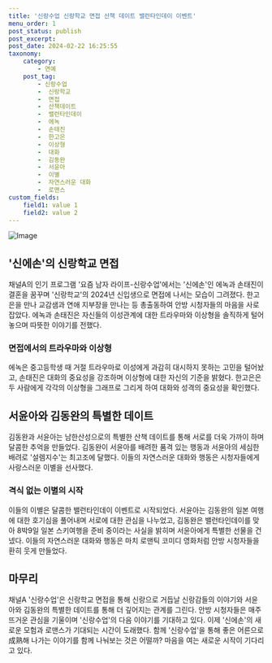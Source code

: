 ```yaml
---
title: '신랑수업 신랑학교 면접 산책 데이트 밸런타인데이 이벤트'
menu_order: 1
post_status: publish
post_excerpt: 
post_date: 2024-02-22 16:25:55
taxonomy:
    category:
        - 연예
    post_tag:
        - 신랑수업
        -  신랑학교
        -  면접
        -  산책데이트
        -  밸런타인데이
        -  에녹
        -  손태진
        -  한고은
        -  이상형
        -  대화
        -  김동완
        -  서윤아
        -  이별
        -  자연스러운 대화
        -  로맨스
custom_fields:
    field1: value 1
    field2: value 2
---
```


![Image](https://mimgnews.pstatic.net/image/449/2024/02/22/0000268473_001_20240222072101470.jpg?type=w540)

## '신에손'의 신랑학교 면접
채널A의 인기 프로그램 '요즘 남자 라이프-신랑수업'에서는 '신에손'인 에녹과 손태진이 결혼을 꿈꾸며 '신랑학교'의 2024년 신입생으로 면접에 나서는 모습이 그려졌다. 한고은을 만나 교감샘과 연애 지부장을 만나는 등 총출동하여 안방 시청자들의 마음을 사로잡았다. 에녹과 손태진은 자신들의 이성관계에 대한 트라우마와 이상형을 솔직하게 털어놓으며 따뜻한 이야기를 전했다. 
### 면접에서의 트라우마와 이상형
에녹은 중고등학생 때 거절 트라우마로 이성에게 과감히 대시하지 못하는 고민을 털어놨고, 손태진은 대화의 중요성을 강조하며 이상형에 대한 자신의 기준을 밝혔다. 한고은은 두 사람에게 각각의 이상형을 그래프로 그리게 하여 대화와 성격의 중요성을 확인했다. 
## 서윤아와 김동완의 특별한 데이트
김동완과 서윤아는 남한산성으로의 특별한 산책 데이트를 통해 서로를 더욱 가까이 하며 달콤한 추억을 만들었다. 김동완이 서윤아를 배려한 품격 있는 행동과 서윤아의 세심한 배려로 '설렘지수'는 최고조에 달했다. 이들의 자연스러운 대화와 행동은 시청자들에게 사랑스러운 이별을 선사했다. 
### 격식 없는 이별의 시작
이들의 이별은 달콤한 밸런타인데이 이벤트로 시작되었다. 서윤아는 김동완의 일본 여행에 대한 호기심을 풀어내며 서로에 대한 관심을 나누었고, 김동완은 밸런타인데이를 맞아 8박9일 일본 스키여행을 준비 중이라는 사실을 밝히며 서윤아에게 특별한 선물을 건넸다. 이들의 자연스러운 대화와 행동은 마치 로맨틱 코미디 영화처럼 안방 시청자들을 환히 웃게 만들었다.
## 마무리
채널A '신랑수업'은 신랑학교 면접을 통해 신랑으로 거듭날 신랑감들의 이야기와 서윤아와 김동완의 특별한 데이트를 통해 더 깊어지는 관계를 그린다. 안방 시청자들은 매주 뜨거운 관심을 기울이며 '신랑수업'의 다음 이야기를 기대하고 있다. 이제 '신에손'의 새로운 모험과 로맨스가 기대되는 시간이 도래했다. 함께 '신랑수업'을 통해 좋은 어른으로成熟해 나가는 이야기를 함께 나눠보는 것은 어떨까? 마음을 여는 새로운 시작이 기다리고 있다.
